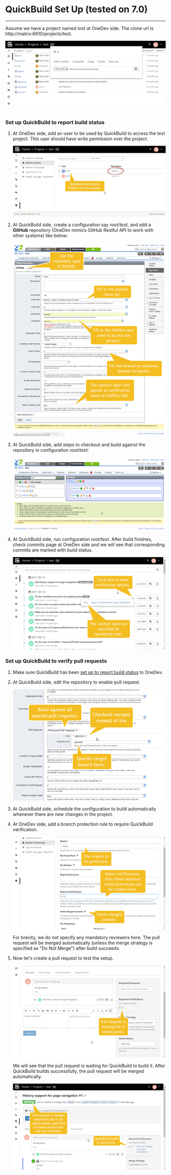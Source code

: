 # QuickBuild Set Up (tested on 7.0)
-----------------

Assume we have a project named _test_ at OneDev side. The clone url is http://matrix:6610/projects/test.

  ![project.png](images/project.png)

### Set up QuickBuild to report build status

1. At OneDev side, add an user to be used by QuickBuild to access the _test_ project. This user should have write permission over the project.
   
    ![qb-onedev-account.png](images/qb-onedev-account.png)
  
1.  At QuickBuild side, create a configuration say _root/test_, and add a **GitHub** repository (OneDev mimics GitHub Restful API to work with other systems) like below:
     
     ![qb_repository.png](images/qb_repository.png)
     
1. At QuickBuild side, add steps to checkout and build against the repository in configuration _root/test_:

    ![qb_step.png](images/qb_step.png)
    
1. At QuickBuild side, run configuration _root/test_. After build finishes, check commits page at OneDev side and we will see that corresponding commits are marked with build status.

    ![qb-commit-status.png](images/qb-commit-status.png)
    
### Set up QuickBuild to verify pull requests

1. Make sure QuickBuild has been [set up to report build status](#set-up-quickbuild-to-report-build-status) to OneDev.

1. At QuickBuild side, edit the repository to enable pull request.
   
    ![qb_pullrequest.png](images/qb_pullrequest.png)
      
1. At QuickBuild side, schedule the configuration to build automatically whenever there are new changes in the project.  
   
3. At OneDev side, add a branch protection rule to require QuickBuild verification.

    ![branch-protection-verification.png](images/branch-protection-verification.png)
    
    For brevity, we do not specify any mandatory reviewers here. The pull request will be merged automatically (unless the merge strategy is specified as "Do Not Merge") after build succeeds.
    
4. Now let's create a pull request to test the setup.

    ![pullrequest-waiting-verification.png](images/pullrequest-waiting-verification.png)

    We will see that the pull request is waiting for QuickBuild to build it. After QuickBuild builds successfully, the pull request will be merged automatically. 
    
    ![pullrequest-merged-after-qb-build.png](images/pullrequest-merged-after-qb-build.png)